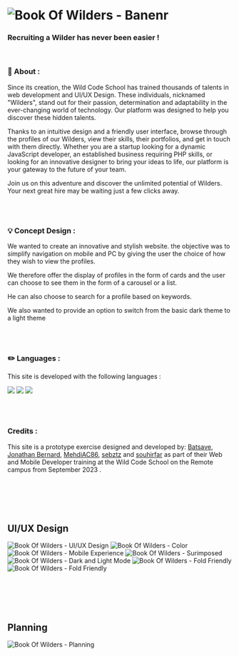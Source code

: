 <!--Head-->
# ![Book Of Wilders - Banenr](https://github.com/batsave/Project1-Book-Of-Wilders/blob/main/mockup/BookOfWilders-Banner.png?raw=true)


<h3> Recruiting a Wilder has never been easier !</h3>
<br>

### 📄 About :
Since its creation, the Wild Code School has trained thousands of talents in web development and UI/UX Design. These individuals, nicknamed "Wilders", stand out for their passion, determination and adaptability in the ever-changing world of technology. Our platform was designed to help you discover these hidden talents.

Thanks to an intuitive design and a friendly user interface, browse through the profiles of our Wilders, view their skills, their portfolios, and get in touch with them directly. Whether you are a startup looking for a dynamic JavaScript developer, an established business requiring PHP skills, or looking for an innovative designer to bring your ideas to life, our platform is your gateway to the future of your team.

Join us on this adventure and discover the unlimited potential of Wilders. Your next great hire may be waiting just a few clicks away.

<br>
<br>
 
### 💡 Concept Design :
We wanted to create an innovative and stylish website. the objective was to simplify navigation on mobile and PC by giving the user the choice of how they wish to view the profiles.

We therefore offer the display of profiles in the form of cards and the user can choose to see them in the form of a carousel or a list.

He can also choose to search for a profile based on keywords.

We also wanted to provide an option to switch from the basic dark theme to a light theme

<br>
<br>
 
### ✏️ Languages : 
This site is developed with the following languages : <br>
<p dir="auto">
<img src="https://camo.githubusercontent.com/5d3b0191832237fcbfc6d4497524e8bb547c6bfc9eafb738d5205c629d202067/68747470733a2f2f696d672e736869656c64732e696f2f62616467652f68746d6c352532302d2532334533344632362e7376673f267374796c653d666f722d7468652d6261646765266c6f676f3d68746d6c35266c6f676f436f6c6f723d7768697465" data-canonical-src="https://img.shields.io/badge/html5%20-%23E34F26.svg?&amp;style=for-the-badge&amp;logo=html5&amp;logoColor=white" style="max-width: 100%;">
<img src="https://camo.githubusercontent.com/5ed492db9c79ad5990eda7dc80923377f0e7096b18a4d1e9b86c8987dc0e5aa5/68747470733a2f2f696d672e736869656c64732e696f2f62616467652f637373332532302d2532333135373242362e7376673f267374796c653d666f722d7468652d6261646765266c6f676f3d63737333266c6f676f436f6c6f723d7768697465" data-canonical-src="https://img.shields.io/badge/css3%20-%231572B6.svg?&amp;style=for-the-badge&amp;logo=css3&amp;logoColor=white" style="max-width: 100%;">      
<img src="https://camo.githubusercontent.com/62d37abe760867620e0baea1066303719d630a82936837ba7bff6b0c754e3c9f/68747470733a2f2f696d672e736869656c64732e696f2f62616467652f6a6176617363726970742532302d2532333332333333302e7376673f267374796c653d666f722d7468652d6261646765266c6f676f3d6a617661736372697074266c6f676f436f6c6f723d253233463744463145" data-canonical-src="https://img.shields.io/badge/javascript%20-%23323330.svg?&amp;style=for-the-badge&amp;logo=javascript&amp;logoColor=%23F7DF1E" style="max-width: 100%;">
</p>

<br>
<br>
 
### Credits : 
This site is a prototype exercise designed and developed by: [Batsave](https://github.com/batsave), [Jonathan Bernard](https://github.com/Jonathan-Bernard), [MehdiAC86](https://github.com/MehdiAC86), [sebztz](https://github.com/sebztz) and [souhirfar](https://github.com/souhirfar) as part of their Web and Mobile Developer training at the Wild Code School on the Remote campus from September 2023 .

<br>
<br>
<br>
<br>

## UI/UX Design
![Book Of Wilders - UI/UX Design](https://github.com/batsave/Project1-Book-Of-Wilders/blob/main/mockup/BookOfWilders-UIUXDesign.png?raw=true)
![Book Of Wilders - Color](https://github.com/batsave/Project1-Book-Of-Wilders/blob/main/mockup/BookOfWilders-Colors.png?raw=true)
![Book Of Wilders - Mobile Experience](https://github.com/batsave/Project1-Book-Of-Wilders/blob/main/mockup/BookOfWilders-MobileOptimized.png?raw=true)
![Book Of Wilders - Surimposed](https://github.com/batsave/Project1-Book-Of-Wilders/blob/main/mockup/BookOfWilders-Surimposed.png?raw=true)
![Book Of Wilders - Dark and Light Mode](https://github.com/batsave/Project1-Book-Of-Wilders/blob/main/mockup/BookOfWilders-DarkAndLightMode.png?raw=true)
![Book Of Wilders - Fold Friendly](https://github.com/batsave/Project1-Book-Of-Wilders/blob/main/mockup/BookOfWilders-PhoneMockup.png?raw=true)
![Book Of Wilders - Fold Friendly](https://github.com/batsave/Project1-Book-Of-Wilders/blob/main/mockup/BookOfWilders-Welcome.png?raw=true)

<br>
<br>
<br>
<br>

## Planning
![Book Of Wilders - Planning](https://github.com/batsave/Project1-Book-Of-Wilders/blob/main/mockup/BookOfWilders-Planning.png?raw=true)
